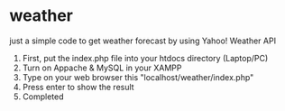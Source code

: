 # weather
just a simple code to get weather forecast by using Yahoo! Weather API 

1. First, put the index.php file into your htdocs directory (Laptop/PC)
2. Turn on Appache & MySQL in your XAMPP 
3. Type on your web browser this "localhost/weather/index.php"
4. Press enter to show the result
5. Completed



